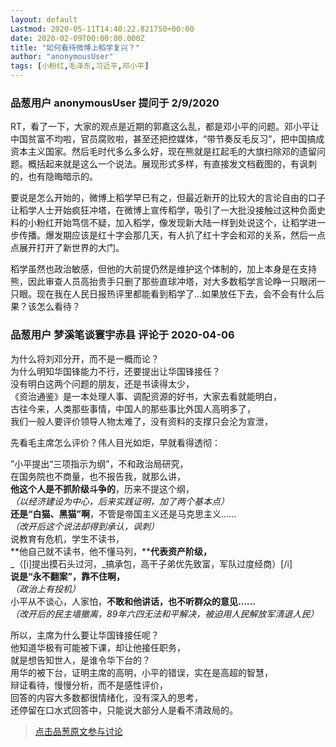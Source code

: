 ```yaml
---
layout: default
Lastmod: 2020-05-11T14:40:22.821750+00:00
date: 2020-02-09T00:00:00.000Z
title: "如何看待微博上稻学复兴？"
author: "anonymousUser"
tags: [小粉红,毛泽东,习近平,邓小平]
---
```



### 品葱用户 **anonymousUser** 提问于 2/9/2020
    
RT，看了一下，大家的观点是近期的郭嘉这么乱，都是邓小平的问题。邓小平让中国贫富不均啦，官员腐败啦，甚至还把控媒体，“带节奏反毛反习”，把中国搞成资本主义国家。然后毛时代多么多么好，现在熊就是扛起毛的大旗扫除邓的遗留问题。概括起来就是这么一个说法。展现形式多样，有直接发文档截图的，有讽刺的，也有隐晦暗示的。  
  
要说是怎么开始的，微博上稻学早已有之，但最近新开的比较大的言论自由的口子让稻学人士开始疯狂冲塔，在微博上宣传稻学，吸引了一大批没接触过这种负面史料的小粉红开始笃信不疑，加入稻学，像发现新大陆一样到处说这个，让稻学进一步传播。爆发期应该是红十字会那几天，有人扒了红十字会和邓的关系，然后一点点展开打开了新世界的大门。  
  
稻学虽然也政治敏感，但他的大前提仍然是维护这个体制的，加上本身是在支持熊，因此审查人员高抬贵手只删了那些直球冲塔，对大多数稻学言论睁一只眼闭一只眼。现在我在人民日报热评里都能看到稻学了...如果放任下去，会不会有什么后果？该怎么看待？
    
                

### 品葱用户 **梦溪笔谈寰宇赤县** 评论于 2020-04-06
        
为什么将刘邓分开，而不是一概而论？  
为什么明知华国锋能力不行，还要提出让华国锋接任？  
没有明白这两个问题的朋友，还是书读得太少，  
《资治通鉴》是一本处理人事、调配资源的好书，大家去看就能明白，  
古往今来，人类那些事情，中国人的那些事比外国人高明多了，  
我们一般人要评价领导人物太难了，没有资料的支撑只会沦为宣泄，  
  
先看毛主席怎么评价？伟人目光如炬，早就看得透彻：  
  
”小平提出“三项指示为纲”，不和政治局研究，  
在国务院也不商量，也不报告我，就那么讲，  
**他这个人是不抓阶级斗争的**，历来不提这个纲，  
_（以经济建设为中心，后来实践证明，加了两个基本点）_  
**还是“白猫、黑猫”啊**，不管是帝国主义还是马克思主义……  
_（改开后这个说法却得到承认，讽刺）_  
说教育有危机，学生不读书，  
**他自己就不读书，他不懂马列，****代表资产阶级，**  
_（\[i\]提出摸石头过河，_搞承包，高干子弟优先致富，军队过度经商）\[/i\]  
**说是“永不翻案”，靠不住啊，**  
_（政治上有投机）_  
小平从不谈心，人家怕，**不敢和他讲话，也不听群众的意见……**  
_（改开后的民主墙撤离，89年六四无法和平解决，被迫用人民解放军清退人民）_  
  
所以，主席为什么要让华国锋接任呢？  
他知道华极有可能被下课，却让他接任职务，  
就是想告知世人，是谁令华下台的？  
用华的被下台，证明主席的高明，小平的错误，实在是高超的智慧，  
辩证看待，慢慢分析，而不是感性评价，  
回答的内容大多数都很情绪化，没有深入的思考，  
还停留在口水式回答中，只能说大部分人是看不清政局的。
        
                





> [点击品葱原文参与讨论](https://pincong.rocks/question/item_id-230557)

